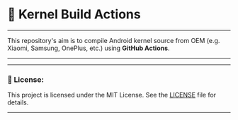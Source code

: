 # 🤖 Kernel Build Actions

---

This repository's aim is to compile Android kernel source from OEM (e.g. Xiaomi, Samsung, OnePlus, etc.) using **GitHub Actions**.

---

---

### 📃 License:

This project is licensed under the MIT License. See the [LICENSE](LICENSE) file for details.

---
